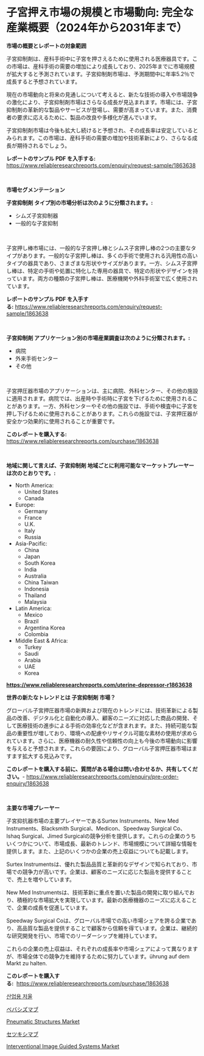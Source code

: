 <p><h1>子宮押え市場の規模と市場動向: 完全な産業概要（2024年から2031年まで）</h1></p><p><strong>市場の概要とレポートの対象範囲</strong></p>
<p><p>子宮抑制剤は、産科手術中に子宮を押さえるために使用される医療器具です。この市場は、産科手術の需要の増加により成長しており、2025年までに市場規模が拡大すると予測されています。子宮抑制剤市場は、予測期間中に年率5.2％で成長すると予想されています。</p><p>現在の市場動向と将来の見通しについて考えると、新たな技術の導入や市場競争の激化により、子宮抑制剤市場はさらなる成長が見込まれます。市場には、子宮抑制剤の革新的な製品やサービスが登場し、需要が高まっています。また、消費者の要求に応えるために、製品の改良や多様化が進んでいます。</p><p>子宮抑制剤市場は今後も拡大し続けると予想され、その成長率は安定しているとみられます。この市場は、産科手術の需要の増加や技術革新により、さらなる成長が期待されるでしょう。</p></p>
<p><strong>レポートのサンプル PDF を入手する:</strong> <a href="https://www.reliableresearchreports.com/enquiry/request-sample/1863638">https://www.reliableresearchreports.com/enquiry/request-sample/1863638</a></p>
<p>&nbsp;</p>
<p><strong>市場セグメンテーション</strong></p>
<p><strong>子宮抑制剤 タイプ別の市場分析は次のように分類されます。:</strong></p>
<p><ul><li>シムズ子宮抑制器</li><li>一般的な子宮抑制</li></ul></p>
<p>&nbsp;</p>
<p><p>子宮押し棒市場には、一般的な子宮押し棒とシムス子宮押し棒の2つの主要なタイプがあります。一般的な子宮押し棒は、多くの手術で使用される汎用性の高いタイプの器具であり、さまざまな形状やサイズがあります。一方、シムス子宮押し棒は、特定の手術や処置に特化した専用の器具で、特定の形状やデザインを持っています。両方の種類の子宮押し棒は、医療機関や外科手術室で広く使用されています。</p></p>
<p><strong>レポートのサンプル PDF を入手する:</strong>&nbsp;<a href="https://www.reliableresearchreports.com/enquiry/request-sample/1863638">https://www.reliableresearchreports.com/enquiry/request-sample/1863638</a></p>
<p>&nbsp;</p>
<p><strong> 子宮抑制剤 アプリケーション別の市場産業調査は次のように分類されます。:</strong></p>
<p><ul><li>病院</li><li>外来手術センター</li><li>その他</li></ul></p>
<p>&nbsp;</p>
<p><p>子宮押圧器市場のアプリケーションは、主に病院、外科センター、その他の施設に適用されます。病院では、出産時や手術時に子宮を下げるために使用されることがあります。一方、外科センターやその他の施設では、手術や検査中に子宮を押し下げるために使用されることがあります。これらの施設では、子宮押圧器が安全かつ効果的に使用されることが重要です。</p></p>
<p><strong>このレポートを購入する:</strong>&nbsp; <a href="https://www.reliableresearchreports.com/purchase/1863638">https://www.reliableresearchreports.com/purchase/1863638</a></p>
<p>&nbsp;</p>
<p><strong>地域に関して言えば、子宮抑制剤 地域ごとに利用可能なマーケットプレーヤーは次のとおりです。:</strong></p>
<p><ul>
    <li>
        North America:
        <ul>
            <li>United States</li>
            <li>Canada</li>
        </ul>
    </li>
    <li>
        Europe:
        <ul>
            <li>Germany</li>
            <li>France</li>
            <li>U.K.</li>
            <li>Italy</li>
            <li>Russia</li>
        </ul>
    </li>
    <li>
        Asia-Pacific:
        <ul>
            <li>China</li>
            <li>Japan</li>
            <li>South Korea</li>
            <li>India</li>
            <li>Australia</li>
            <li>China Taiwan</li>
            <li>Indonesia</li>
            <li>Thailand</li>
            <li>Malaysia</li>
        </ul>
    </li>
    <li>
        Latin America:
        <ul>
            <li>Mexico</li>
            <li>Brazil</li>
            <li>Argentina Korea</li>
            <li>Colombia</li>
        </ul>
    </li>
    <li>
        Middle East & Africa:
        <ul>
            <li>Turkey</li>
            <li>Saudi</li>
            <li>Arabia</li>
            <li>UAE</li>
            <li>Korea</li>
        </ul>
    </li>
    </ul></p>
<p><strong><a href="https://www.reliableresearchreports.com/uterine-depressor-r1863638">https://www.reliableresearchreports.com/uterine-depressor-r1863638</a></strong>&nbsp;</p>
<p><strong>世界の新たなトレンドとは 子宮抑制剤 市場？</strong></p>
<p><p>グローバル子宮押圧器市場の新興および現在のトレンドには、技術革新による製品の改善、デジタル化と自動化の導入、顧客のニーズに対応した商品の開発、そして医療技術の進歩による手術の効率化などが含まれます。また、持続可能な製品の重要性が増しており、環境への配慮やリサイクル可能な素材の使用が求められています。さらに、医療機器の耐久性や信頼性の向上も今後の市場動向に影響を与えると予想されます。これらの要因により、グローバル子宮押圧器市場はますます拡大する見込みです。</p></p>
<p><strong>このレポートを購入する前に、質問がある場合は問い合わせるか、共有してください。</strong>- <a href="https://www.reliableresearchreports.com/enquiry/pre-order-enquiry/1863638">https://www.reliableresearchreports.com/enquiry/pre-order-enquiry/1863638</a></p>
<p>&nbsp;</p>
<p><strong>主要な市場プレーヤー</strong></p>
<p><p>子宮抑抗器市場の主要プレイヤーであるSurtex Instruments、New Med Instruments、Blacksmith Surgical、Medicon、Speedway Surgical Co、Ishaq Surgical、Jimed Surgicalの競争分析を提供します。これらの企業のうちいくつかについて、市場成長、最新のトレンド、市場規模について詳細な情報を提供します。また、上記のいくつかの企業の売上収益についても記載します。</p><p>Surtex Instrumentsは、優れた製品品質と革新的なデザインで知られており、市場での競争力が高いです。企業は、顧客のニーズに応じた製品を提供することで、売上を増やしています。</p><p>New Med Instrumentsは、技術革新に重点を置いた製品の開発に取り組んでおり、積極的な市場拡大を実現しています。最新の医療機器のニーズに応えることで、企業の成長を促進しています。</p><p>Speedway Surgical Coは、グローバル市場での高い市場シェアを誇る企業であり、高品質な製品を提供することで顧客から信頼を得ています。企業は、継続的な研究開発を行い、市場でのリーダーシップを維持しています。</p><p>これらの企業の売上収益は、それぞれの成長率や市場シェアによって異なりますが、市場全体での競争力を維持するために努力しています。ührung auf dem Markt zu halten.</p></p>
<p><strong>このレポートを購入する:</strong>&nbsp;&nbsp;<a href="https://www.reliableresearchreports.com/purchase/1863638">https://www.reliableresearchreports.com/purchase/1863638</a></p>
<p><p><a href="https://github.com/JackieFauhey9089475/Market-Research-Report-List-1/blob/main/490724429771.md">산업용 저울</a></p><p><a href="https://github.com/oqoeusbvpadwjs08/Market-Research-Report-List-1/blob/main/279800432713.md">ベバシズマブ</a></p><p><a href="https://issuu.com/reportprime-2/docs/pneumatic-structures-market-size-2030.pptx">Pneumatic Structures Market</a></p><p><a href="https://github.com/AaronVargas43/Market-Research-Report-List-1/blob/main/612464732714.md">セツキシマブ</a></p><p><a href="https://gentle-editor-9db.notion.site/Interventional-Image-Guided-Systems-Market-Trends-and-Market-Analysis-forecasted-for-period-2024-203-0b8cdf595d0f455792f987e0eb2d055f">Interventional Image Guided Systems Market</a></p></p>